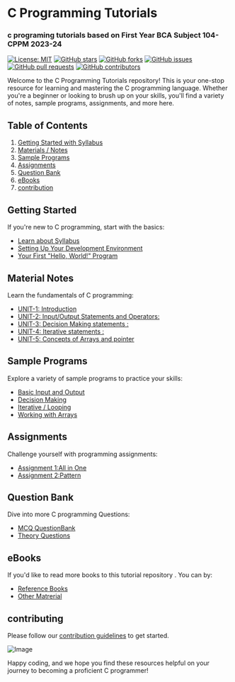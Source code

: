 # C Programming Tutorials
### c programing tutorials based on First Year BCA Subject 104-CPPM 2023-24 

[![License: MIT](https://img.shields.io/badge/License-MIT-blue.svg)](LICENSE)
[![GitHub stars](https://img.shields.io/github/stars/sbccas/c-programming-tutorial.svg)](https://github.com/sbccas/c-programming-tutorials/stargazers)
[![GitHub forks](https://img.shields.io/github/forks/sbccas/c-programming-tutorials.svg)](https://github.com/sbccas/c-programming-tutorials/network)
[![GitHub issues](https://img.shields.io/github/issues/sbccas/c-programming-tutorials.svg)](https://github.com/sbccas/c-programming-tutorials/issues)
[![GitHub pull requests](https://img.shields.io/github/issues-pr/sbccas/c-programming-tutorials.svg)](https://github.com/sbccas/c-programming-tutorials/pulls)
[![GitHub contributors](https://img.shields.io/github/contributors/sbccas/c-programming-tutorials.svg)](https://github.com/sbccas/c-programming-tutorials/graphs/contributors)

Welcome to the C Programming Tutorials repository! This is your one-stop resource for learning and mastering the C programming language. Whether you're a beginner or looking to brush up on your skills, you'll find a variety of notes, sample programs, assignments, and more here.

## Table of Contents

1. [Getting Started with Syllabus](#getting-started)
2. [Materials / Notes](#material-notes)
3. [Sample Programs](#sample-programs)
4. [Assignments](#assignments)
5. [Question Bank](#question-bank)
6. [eBooks](#ebooks)
7. [contribution](#contribution)

## Getting Started

If you're new to C programming, start with the basics:

- [Learn about Syllabus](1_Syllabus/CPPM_Syllabus_2020-21.pdf)
- [Setting Up Your Development Environment](1_Syllabus/setup.md)
- [Your First "Hello, World!" Program](3_Programs/HELLO.C)

## Material Notes

Learn the fundamentals of C programming:

- [UNIT-1: Introduction](2_Notes/104_CPPM_Unit_1.pdf)
- [UNIT-2: Input/Output Statements and Operators:](2_Notes/104_CPPM_Unit_2.pdf)
- [UNIT-3: Decision Making statements :](2_Notes/104_CPPM_Unit_3.pdf)
- [UNIT-4: Iterative statements :](2_Notes/104_CPPM_Unit_4.pdf)
- [UNIT-5: Concepts of Arrays and pointer](2_Notes/104_CPPM_Unit_5.pdf)

## Sample Programs

Explore a variety of sample programs to practice your skills:

- [Basic Input and Output](3_Programs/)
- [Decision Making](3_Programs/)
- [Iterative / Looping ](3_Programs/)
- [Working with Arrays](3_Programs/p_array1.c)

## Assignments

Challenge yourself with programming assignments:

- [Assignment 1:All in One](4_Assignments/104_CPPM_Practical_Assignment_Sheet.pdf)
- [Assignment 2:Pattern](4_Assignments/104_CPPM_Pattern_Programs_in_C.pdf)

## Question Bank

Dive into more C programming Questions:

- [MCQ QuestionBank](5_QuestionBank/104_CPPM_All_Units_MCQs.pdf)
- [Theory Questions](5_QuestionBank/104_CPPM_All_Units_MCQs.pdf)

## eBooks

If you'd like to read more books to this tutorial repository . You can by:

- [Reference Books](6_eBooks/)
- [Other Matrerial](6_eBooks/)

## contributing
Please follow our [contribution guidelines](README.md) to get started.

<img src="https://github.com/sbccas/c-programming-tutorials/blob/main/resources/Banner.png" alt="Image" width="Auto" height="Auto">

Happy coding, and we hope you find these resources helpful on your journey to becoming a proficient C programmer!
